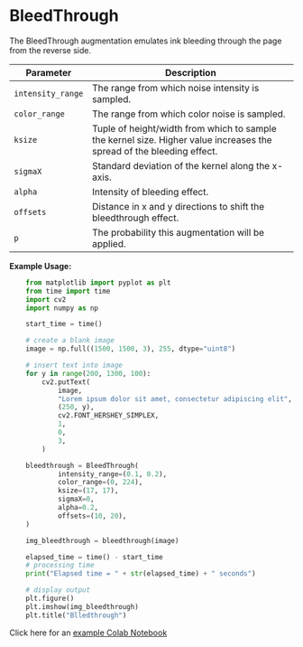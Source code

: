 # BleedThrough

The BleedThrough augmentation emulates ink bleeding through the page from the reverse side.


| Parameter         | Description                                                                                                           |
|-------------------|-----------------------------------------------------------------------------------------------------------------------|
| `intensity_range` | The range from which noise intensity is sampled.                                                                      |
| `color_range`     | The range from which color noise is sampled.                                                                          |
| `ksize`           | Tuple of height/width from which to sample the kernel size. Higher value increases the spread of the bleeding effect. |
| `sigmaX`          | Standard deviation of the kernel along the x-axis.                                                                    |
| `alpha`           | Intensity of bleeding effect.                                                                                         |
| `offsets`         | Distance in x and y directions to shift the bleedthrough effect.                                                      |
| `p`               | The probability this augmentation will be applied.                                                                    |


**Example Usage:**
```python
    from matplotlib import pyplot as plt
    from time import time
    import cv2
    import numpy as np

    start_time = time()

    # create a blank image
    image = np.full((1500, 1500, 3), 255, dtype="uint8")

    # insert text into image
    for y in range(200, 1300, 100):
        cv2.putText(
            image,
            "Lorem ipsum dolor sit amet, consectetur adipiscing elit",
            (250, y),
            cv2.FONT_HERSHEY_SIMPLEX,
            1,
            0,
            3,
        )

    bleedthrough = BleedThrough(
            intensity_range=(0.1, 0.2),
            color_range=(0, 224),
            ksize=(17, 17),
            sigmaX=0,
            alpha=0.2,
            offsets=(10, 20),
    )

    img_bleedthrough = bleedthrough(image)

    elapsed_time = time() - start_time
    # processing time
    print("Elapsed time = " + str(elapsed_time) + " seconds")

    # display output
    plt.figure()
    plt.imshow(img_bleedthrough)
    plt.title("Blledthrough")

```

Click here for an [example Colab Notebook](https://colab.research.google.com/drive/1iwU2AnYhhJKEdddFP0Uu3DwEz8QnfQcs?usp=sharing)
